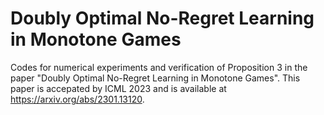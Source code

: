 # Doubly Optimal No-Regret Learning in Monotone Games
Codes for numerical experiments and verification of Proposition 3 in the paper "Doubly Optimal No-Regret Learning in Monotone Games". 
This paper is accepated by ICML 2023 and is available at https://arxiv.org/abs/2301.13120.
